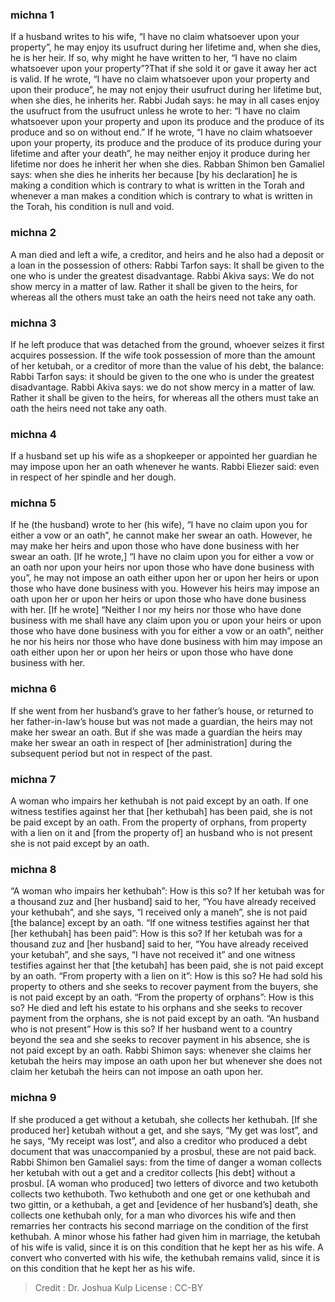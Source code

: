 
### michna 1
If a husband writes to his wife, “I have no claim whatsoever upon your property”, he may enjoy its usufruct during her lifetime and, when she dies, he is her heir. If so, why might he have written to her, “I have no claim whatsoever upon your property”?That if she sold it or gave it away her act is valid. If he wrote, “I have no claim whatsoever upon your property and upon their produce”, he may not enjoy their usufruct during her lifetime but, when she dies, he inherits her. Rabbi Judah says: he may in all cases enjoy the usufruct from the usufruct unless he wrote to her:  “I have no claim whatsoever upon your property and upon its produce and the produce of its produce and so on without end.” If he wrote, “I have no claim whatsoever upon your property, its produce and the produce of its produce during your lifetime and after your death”, he may neither enjoy it produce during her lifetime nor does he inherit her when she dies. Rabban Shimon ben Gamaliel says:  when she dies he inherits her because [by his declaration] he is making a condition which is contrary to what is written in the Torah and whenever a man makes a condition which is contrary to what is written in the Torah, his condition is null and void.

### michna 2
A man died and left a wife, a creditor, and heirs and he also had a deposit or a loan in the possession of others: Rabbi Tarfon says:  It shall be given to the one who is under the greatest disadvantage. Rabbi Akiva says: We do not show mercy in a matter of law.  Rather it shall be given to the heirs, for whereas all the others must take an oath the heirs need not take any oath.

### michna 3
If he left produce that was detached from the ground, whoever seizes it first acquires possession. If the wife took possession of more than the amount of her ketubah, or a creditor of more than the value of his debt, the balance: Rabbi Tarfon says: it should be given to the one who is under the greatest disadvantage. Rabbi Akiva says: we do not show mercy in a matter of law.  Rather it shall be given to the heirs, for whereas all the others must take an oath the heirs need not take any oath.

### michna 4
If a husband set up his wife as a shopkeeper or appointed her guardian he may impose upon her an oath whenever he wants. Rabbi Eliezer said:  even in respect of her spindle and her dough.

### michna 5
If he (the husband) wrote to her (his wife), “I have no claim upon you for either a vow   or an oath”, he cannot make her swear an oath. However, he may make her heirs and upon those who have done business with her swear an oath. [If he wrote,] “I have no claim upon you for either a vow or an oath nor upon your heirs nor upon those who have done business with you”, he may not impose an oath either upon her or upon her heirs or upon those who have done business with you. However his heirs may impose an oath upon her or upon her heirs or upon those who have done business with her. [If he wrote] “Neither I nor my heirs nor those who have done business with me shall have any claim upon you or upon your heirs or upon those who have done business with you for either a vow or an oath”, neither he nor his heirs nor those who have done business with him may impose an oath either upon her or upon her heirs or upon those who have done business with her.

### michna 6
If she went from her husband’s grave to her father’s house, or returned to her father-in-law’s house but was not made a guardian, the heirs may not make her swear an oath. But if she was made a guardian the heirs may make her swear an oath in respect of [her administration] during the subsequent period but not in respect of the past.

### michna 7
A woman who impairs her kethubah is not paid except by an oath. If one witness testifies against her that [her kethubah] has been paid, she is not be paid except by an oath. From the property of orphans, from property with a lien on it and [from the property of] an husband who is not present she is not paid except by an oath.

### michna 8
“A woman who impairs her kethubah”: How is this so? If her ketubah was for a thousand zuz and [her husband] said to her, “You have already received your kethubah”, and she says, “I received only a maneh”, she is not paid [the balance] except by an oath. “If one witness testifies against her that [her kethubah] has been paid”:  How is this so? If her ketubah was for a thousand zuz and [her husband] said to her, “You have already received your ketubah”, and she says, “I have not received it” and one witness testifies against her that [the ketubah] has been paid, she is not paid except by an oath. “From property with a lien on it”:  How is this so? He had sold his property to others and she seeks to recover payment from the buyers, she is not paid except by an oath. “From the property of orphans”:  How is this so? He died and left his estate to his orphans and she seeks to recover payment from the orphans, she is not paid except by an oath. “An husband who is not present” How is this so? If her husband went to a country beyond the sea and she seeks to recover payment in his absence, she is not paid except by an oath. Rabbi Shimon says: whenever she claims her ketubah the heirs may impose an oath upon her but whenever she does not claim her ketubah the heirs can not impose an oath upon her.

### michna 9
If she produced a get without a ketubah, she collects her kethubah. [If she produced her] ketubah without a get, and she says, “My get was lost”, and he says, “My receipt was lost”, and also a creditor who produced a debt document that was unaccompanied by a prosbul, these are not paid back. Rabbi Shimon ben Gamaliel says: from the time of danger a woman collects her ketubah with out a get and a creditor collects [his debt] without a prosbul. [A woman who produced] two letters of divorce and two ketuboth collects two kethuboth. Two kethuboth and one get or one kethubah and two gittin, or a kethubah, a get and [evidence of her husband’s] death, she collects one kethubah only, for a man who divorces his wife and then remarries her contracts his second marriage on the condition of the first kethubah. A minor whose his father had given him in marriage, the ketubah of his wife is valid,  since it is on this condition that he kept her as his wife. A convert who converted with his wife, the kethubah remains valid, since it is on this condition that he kept her as his wife.

>Credit : Dr. Joshua Kulp
>License : CC-BY